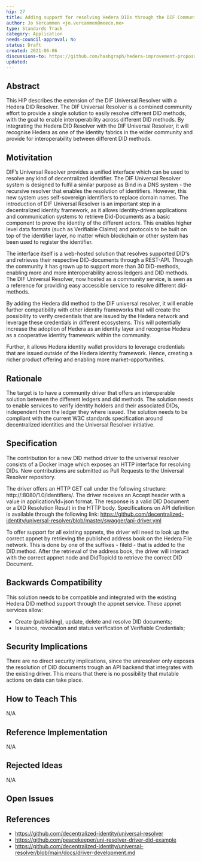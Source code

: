 ```yaml
---
hip: 27
title: Adding support for resolving Hedera DIDs through the DIF Community Universal Resolver
author: Jo Vercammen <jo.vercammen@meeco.me>
type: Standards Track
category: Application
needs-council-approval: No
status: Draft
created: 2021-06-06
discussions-to: https://github.com/hashgraph/hedera-improvement-proposal/discussions/103
updated: 
---
```


## Abstract

This HIP describes the extension of the DIF Universal Resolver with a Hedera DID Resolver. The DIF Universal Resolver is a combined community effort to provide a single solution to easily resolve different DID methods, with the goal to enable interoperability across different DID methods. By integrating the Hedera DID Resolver with the DIF Universal Resolver, it will recognise Hedera as one of the identity fabrics in the wider community and provide for interoperability between different DID methods.  

## Motivitation

DIF’s Universal Resolver provides a unified interface which can be used to resolve any kind of decentralized identifier. The DIF Universal Resolver system is designed to fulfil a similar purpose as Bind in a DNS system - the recursive resolver that enables the resolution of identifiers. However, this new system uses self-sovereign identifiers to replace domain names. The introduction of DIF Universal Resolver is an important step in a decentralized identity framework, as it allows identity-driven applications and communication systems to retrieve Did-Documents as a basic component to prove the identity of the different actors. This enables higher level data formats (such as Verifiable Claims) and protocols to be built on top of the identifier layer, no matter which blockchain or other system has been used to register the identifier.

The interface itself is a web-hosted solution that resolves supported DID's and retrieves their respective DID-documents through a REST-API. Through the community it has grown up to support more than 30 DID-methods, enabling more and more interoperability across ledgers and DID methods. The DIF Universal Resolver, now hosted as a community service, is seen as a reference for providing easy accessible service to resolve different did-methods.

By adding the Hedera did method to the DIF universal resolver, it will enable further compatibility with other identity frameworks that will create the possibility to verify credentials that are issued by the Hedera network and leverage these credentials in different ecosystems. This will potentially increase the adoption of Hedera as an identity layer and recognise Hedera as a cooperative identity framework within the community. 

Further, it allows Hedera identity wallet providers to leverage credentials that are issued outside of the Hedera identity framework. Hence, creating a richer product offering and enabling more market-opportunities. 


## Rationale

The target is to have a community driver that offers an interoperable solution between the different ledgers and did methods. The solution needs to enable services to verify identity holders and their associated DIDs, independent from the ledger they where issued. 
The solution needs to be compliant with the current W3C standards specification around decentralized identities and the Universal Resolver initiative.

## Specification

The contribution for a new DID method driver to the universal resolver consists of a Docker image which exposes an HTTP interface for resolving DIDs. New contributions are submitted as Pull Requests to the Universal Resolver repository.

The driver offers an HTTP GET call under the following structure: http://<your-image>:8080/1.0/identifiers/<your-did>. The driver receives an Accept header with a value in application/ld+json format. The response is a valid DID Document or a DID Resolution Result in the HTTP body. Specifications on API definition is available through the following link: https://github.com/decentralized-identity/universal-resolver/blob/master/swagger/api-driver.yml

To offer support for all existing appnets, the driver will need to look up the correct appnet by retrieving the published address book on the Hedera File network. This is done by one of the suffixes - fileId - that is added to the DID:method. After the retrieval of the address book, the driver will interact with the correct appnet node and DidTopicId to retrieve the correct DID Document.


## Backwards Compatibility

This solution needs to be compatible and integrated with the existing Hedera DID method support through the appnet service. These appnet services allow:
* Create (publishing), update, delete and resolve DID documents;
* Issuance, revocation and status verification of Verifiable Credentials;


## Security Implications

There are no direct security implications, since the uniresolver only exposes the resolution of DID documents trough an API backend that integrates with the existing driver. This means that there is no possibility that mutable actions on data can take place.

## How to Teach This
N/A

## Reference Implementation
N/A

## Rejected Ideas
N/A

## Open Issues

## References

* https://github.com/decentralized-identity/universal-resolver 
* https://github.com/peacekeeper/uni-resolver-driver-did-example
* https://github.com/decentralized-identity/universal-resolver/blob/main/docs/driver-development.md



